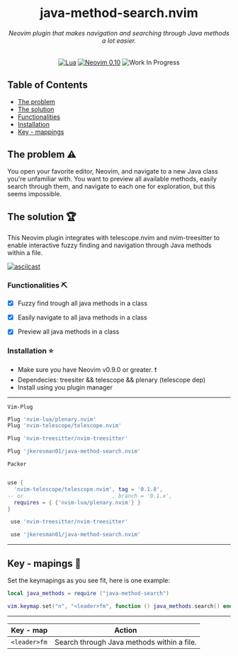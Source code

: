 <div align="center">

  <h1>java-method-search.nvim</h1>
  <h6>Neovim plugin that makes navigation and searching through Java methods a lot easier.</h6>

[![Lua](https://img.shields.io/badge/Lua-blue.svg?style=for-the-badge&logo=lua)](http://www.lua.org)
[![Neovim 0.10](https://img.shields.io/badge/Neovim%200.10-green.svg?style=for-the-badge&logo=neovim)](https://neovim.io)
![Work In Progress](https://img.shields.io/badge/Work%20In%20Progress-orange?style=for-the-badge)

</div>

## Table of Contents

- [The problem](#problem)
- [The solution](#solution)
- [Functionalities](#functionalities)
- [Installation](#installation)
- [Key - mappings](#key-mappings)

## The problem :warning: <a name="problem"></a>  ##

You open your favorite editor, Neovim, and navigate to a new Java class you're unfamiliar with. You want to preview all available methods, easily search through them, and navigate to each one for exploration, but this seems impossible. 

## The solution :trophy: <a name="solution"></a>  ##

This Neovim plugin integrates with telescope.nvim and nvim-treesitter to enable interactive fuzzy finding and navigation through Java methods within a file.

[![asciicast](https://asciinema.org/a/0V6bFRxWP7EZNorV8Z0FPfuss.svg)](https://asciinema.org/a/0V6bFRxWP7EZNorV8Z0FPfuss)

### Functionalities :pick: <a name="functionalities"></a> ###

- [x] Fuzzy find trough all java methods in a class
- [x] Easily navigate to all java methods in a class
- [x] Preview all java methods in a class


### Installation :star:  <a name="installation"></a> ###
* Make sure you have Neovim v0.9.0 or greater. :exclamation:
* Dependecies: treesiter && telescope && plenary (telescope dep)
* Install using you plugin manager

***
`Vim-Plug`  
```lua
Plug 'nvim-lua/plenary.nvim'
Plug 'nvim-telescope/telescope.nvim'

Plug 'nvim-treesitter/nvim-treesitter'

Plug 'jkeresman01/java-method-search.nvim'
```

`Packer`  
```lua

use {
  'nvim-telescope/telescope.nvim', tag = '0.1.8',
-- or                            , branch = '0.1.x',
  requires = { {'nvim-lua/plenary.nvim'} }
}

 use 'nvim-treesitter/nvim-treesitter'

 use 'jkeresman01/java-method-search.nvim'
```
***

## Key - mapings :musical_keyboard: <a name="key-mappings"></a> ##

Set the keymapings as you see fit, here is one example:

```lua
local java_methods = require ("java-method-search")

vim.keymap.set("n", "<leader>fm", function () java_methods.search() end)
```
***

| Key - map     | Action                                                             |
|---------------|--------------------------------------------------------------------|
| `<leader>fm`  | Search through Java methods within a file.                         |


